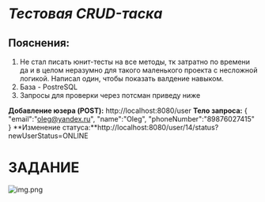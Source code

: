 # _Тестовая CRUD-таска_

## Пояснения:
1. Не стал писать юнит-тесты на все методы, тк затратно по времени да и в целом неразумно для такого маленького проекта с несложной логикой.
Написал один, чтобы показать валдение навыком.
2. База - PostreSQL
3. Запросы для проверки через потсман приведу ниже

**Добавление юзера (POST):** http://localhost:8080/user
**Тело запроса:** {
"email":"oleg@yandex.ru",
"name":"Oleg",
"phoneNumber":"89876027415"
}
**Изменение статуса:**http://localhost:8080/user/14/status?newUserStatus=ONLINE

# ЗАДАНИЕ
![img.png](img.png)
